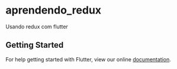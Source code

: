 # aprendendo_redux

Usando redux com flutter

## Getting Started

For help getting started with Flutter, view our online
[documentation](https://flutter.io/).
